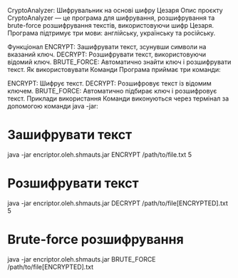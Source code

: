 CryptoAnalyzer: Шифрувальник на основі шифру Цезаря
Опис проєкту
CryptoAnalyzer — це програма для шифрування, розшифрування та brute-force розшифрування текстів, використовуючи шифр Цезаря. Програма підтримує три мови: англійську, українську та російську.

Функціонал
ENCRYPT: Зашифрувати текст, зсунувши символи на вказаний ключ.
DECRYPT: Розшифрувати текст, використовуючи відомий ключ.
BRUTE_FORCE: Автоматично знайти ключ і розшифрувати текст.
Як використовувати
Команди
Програма приймає три команди:

ENCRYPT: Шифрує текст.
DECRYPT: Розшифровує текст із відомим ключем.
BRUTE_FORCE: Автоматично підбирає ключ і розшифровує текст.
Приклади використання
Команди виконуються через термінал за допомогою команди java -jar:

# Зашифрувати текст
java -jar encriptor.oleh.shmauts.jar ENCRYPT /path/to/file.txt 5

# Розшифрувати текст
java -jar encriptor.oleh.shmauts.jar DECRYPT /path/to/file[ENCRYPTED].txt 5

# Brute-force розшифрування
java -jar encriptor.oleh.shmauts.jar BRUTE_FORCE /path/to/file[ENCRYPTED].txt
